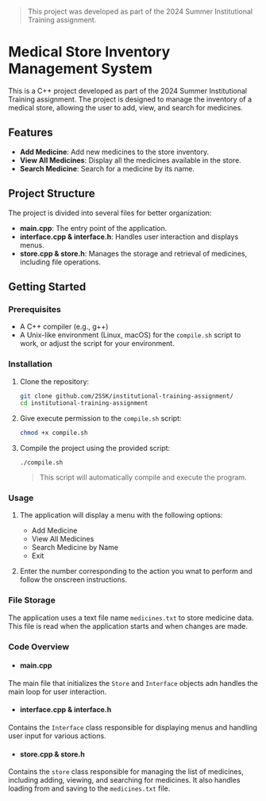 > This project was developed as part of the 2024 Summer Institutional Training assignment.

# Medical Store Inventory Management System

This is a C++ project developed as part of the 2024 Summer Institutional Training assignment. The project is designed to manage the inventory of a medical store, allowing the user to add, view, and search for medicines.

## Features

- **Add Medicine**: Add new medicines to the store inventory.
- **View All Medicines**: Display all the medicines available in the store.
- **Search Medicine**: Search for a medicine by its name.

## Project Structure

The project is divided into several files for better organization:

- **main.cpp**: The entry point of the application.
- **interface.cpp & interface.h**: Handles user interaction and displays menus.
- **store.cpp & store.h**: Manages the storage and retrieval of medicines, including file operations.

## Getting Started

### Prerequisites

- A C++ compiler (e.g., g++)
- A Unix-like environment (Linux, macOS) for the `compile.sh` script to work, or adjust the script for your environment.

### Installation

1. Clone the repository:

   ```sh
   git clone github.com/2SSK/institutional-training-assignment/
   cd institutional-training-assignment
   ```

2. Give execute permission to the `compile.sh` script:

   ```sh
   chmod +x compile.sh
   ```

3. Compile the project using the provided script:

   ```
   ./compile.sh
   ```

   > This script will automatically compile and execute the program.

### Usage

1. The application will display a menu with the following options:

   - Add Medicine
   - View All Medicines
   - Search Medicine by Name
   - Exit

2. Enter the number corresponding to the action you wnat to perform and follow the onscreen instructions.

### File Storage

The application uses a text file name `medicines.txt` to store medicine data. This file is read when the application starts and when changes are made.

### Code Overview

- #### main.cpp

The main file that initializes the `Store` and `Interface` objects adn handles the main loop for user interaction.

- #### interface.cpp & interface.h

Contains the `Interface` class responsible for displaying menus and handling user input for various actions.

- #### store.cpp & store.h

Contains the `store` class responsible for managing the list of medicines, including adding, viewing, and searching for medicines. It also handles loading from and saving to the `medicines.txt` file.
